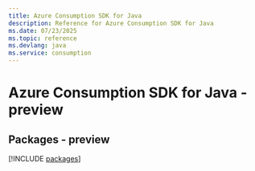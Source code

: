 ```yaml
---
title: Azure Consumption SDK for Java
description: Reference for Azure Consumption SDK for Java
ms.date: 07/23/2025
ms.topic: reference
ms.devlang: java
ms.service: consumption
---
```

# Azure Consumption SDK for Java - preview
## Packages - preview
[!INCLUDE [packages](consumption-index.md)]